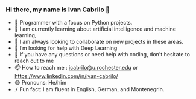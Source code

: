 ### Hi there, my name is Ivan Cabrilo 👋




- 🔭 Programmer with a focus on Python projects.
- 🌱 I am currently learning about artificial intelligence and machine learning,  
- 👯 I am always looking to collaborate on new projects in these areas.
- 🤔 I’m looking for help with Deep Learning
- 💬 If you have any questions or need help with coding, don't hesitate to reach out to me
- 📫 How to reach me : icabrilo@u.rochester.edu or https://www.linkedin.com/in/ivan-cabrilo/
- 😄 Pronouns: He/him
- ⚡ Fun fact: I am fluent in English, German, and Montenegrin.
